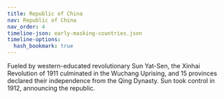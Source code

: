```yaml
---
title: Republic of China
nav: Republic of China
nav_order: 4
timeline-json: early-masking-countries.json
timeline-options: 
  hash_bookmark: true
---
```


Fueled by western-educated revolutionary Sun Yat-Sen, the Xinhai Revolution of 1911 culminated in the Wuchang Uprising, and 15 provinces declared their independence from the Qing Dynasty. Sun took control in 1912, announcing the republic.

